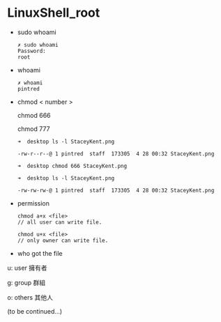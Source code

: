 # LinuxShell_root

* sudo whoami

      ✗ sudo whoami
      Password:
      root

* whoami

      ✗ whoami
      pintred
      
* chmod < number >

  chmod 666
  
  chmod 777

      ➜  desktop ls -l StaceyKent.png  

      -rw-r--r--@ 1 pintred  staff  173305  4 28 00:32 StaceyKent.png

      ➜  desktop chmod 666 StaceyKent.png

      ➜  desktop ls -l StaceyKent.png

      -rw-rw-rw-@ 1 pintred  staff  173305  4 28 00:32 StaceyKent.png
      
* permission

      chmod a+x <file>
      // all user can write file.
      
      chmod u+x <file>
      // only owner can write file.
      
* who got the file


u: user 擁有者

g: group 群組

o: others 其他人

(to be continued...)
